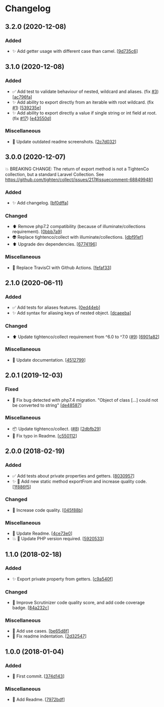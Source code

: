 # Changelog

<a name="3.2.0"></a>
## 3.2.0 (2020-12-08)

### Added

- ✨ Add getter usage with different case than camel. [[9d735c6](https://github.com/mathieutu/exporter/commit/9d735c6c53cabce4af3af5d34d4ecf77cde31be4)]


<a name="3.1.0"></a>
## 3.1.0 (2020-12-08)

### Added

- ✅ Add test to validate behaviour of nested, wildcard and aliases. (fix [#3](https://github.com/mathieutu/exporter/issues/3)) [[ac796fa](https://github.com/mathieutu/exporter/commit/ac796fafd1dc9369d389946f76a648823988d0c0)]
- ✨ Add ability to export directly from an iterable with root wildcard. (fix [#1](https://github.com/mathieutu/exporter/issues/1)) [[539235e](https://github.com/mathieutu/exporter/commit/539235e0cbac6df8dde981cc6aefc7fc6caad0dd)]
- ✨ Add ability to export directly a value if single string or int field at root. (fix [#17](https://github.com/mathieutu/exporter/issues/17)) [[e43550d](https://github.com/mathieutu/exporter/commit/e43550df8776c80d365ecbe220fc9023fbc4a004)]

### Miscellaneous

- 📝 Update outdated readme screenshots. [[2c7d032](https://github.com/mathieutu/exporter/commit/2c7d03244eb81928abfbc3dd6565fd51e4d68b88)]


<a name="3.0.0"></a>
## 3.0.0 (2020-12-07)

💥 BREAKING CHANGE: 
The return of export method is not a TightenCo collection, but a standard Laravel Collection.
See https://github.com/tighten/collect/issues/217#issuecomment-688499481

### Added

- ✨ Add changelog. [[bf0dffa](https://github.com/mathieutu/exporter/commit/bf0dffa197873b98adfaec7d962f71e16dd20a80)]

### Changed

- ⬆️ Remove php7.2 compatibility (because of illuminate/collections requirement). [[0bbb7a9](https://github.com/mathieutu/exporter/commit/0bbb7a98605a75e5b8b865100bf90f11d8e56a42)]
- 👽 Replace tightenco/collect with illuminate/collections. [[dbf91ef](https://github.com/mathieutu/exporter/commit/dbf91efae47e2557a014a45fac759b462fdbf1f5)]
- ⬆️ Upgrade dev dependencies. [[6774196](https://github.com/mathieutu/exporter/commit/677419618effcffc2b844fe2d641f84a2828dafe)]

### Miscellaneous

-  👷 Replace TravisCI with Github Actions. [[fefaf33](https://github.com/mathieutu/exporter/commit/fefaf3397cb7298d173742be4bc2681e34a171ef)]


<a name="2.1.0"></a>
## 2.1.0 (2020-06-11)

### Added

- ✅ Add tests for aliases features. [[0ed44eb](https://github.com/mathieutu/exporter/commit/0ed44ebdf98de113f3ec1df6305f2c398e7c83fe)]
- ✨ Add syntax for aliasing keys of nested object. [[dcaeeba](https://github.com/mathieutu/exporter/commit/dcaeeba8f09c168e40b18ecadcf72f34a4bd308b)]

### Changed

- ⬆️ Update tightenco/collect requirement from ^6.0 to ^7.0 ([#9](https://github.com/mathieutu/exporter/issues/9)) [[6901a82](https://github.com/mathieutu/exporter/commit/6901a8262979624b8833a37d052f14708c30d536)]

### Miscellaneous

- 📝 Update documentation. [[4512799](https://github.com/mathieutu/exporter/commit/4512799bd516d92fb89fd8a1dda435ade2869f5d)]


<a name="2.0.1"></a>
## 2.0.1 (2019-12-03)

### Fixed

- 🐛 Fix bug detected with php7.4 migration. &quot;Object of class [...] could not be converted to string&quot; [[de48587](https://github.com/mathieutu/exporter/commit/de485879167ceb4a3fa189f335c420fbf270edb6)]

### Miscellaneous

- 📦 Update tightenco/collect. ([#8](https://github.com/mathieutu/exporter/issues/8)) [[2dbfb29](https://github.com/mathieutu/exporter/commit/2dbfb298849d5fbc656297f89396a684fa258243)]
- 📝 Fix typo in Readme. [[c550112](https://github.com/mathieutu/exporter/commit/c5501125f07435c0b07fe8b44409a789aa11560a)]


<a name="2.0.0"></a>
## 2.0.0 (2018-02-19)

### Added

- ✅ Add tests about private properties and getters. [[8030957](https://github.com/mathieutu/exporter/commit/8030957c0111463d3ef6114978b79d18e38b258b)]
- ✨ 💚 Add new static method exportFrom and increase quality code. [[1f886f5](https://github.com/mathieutu/exporter/commit/1f886f530d630ac4e6067733d4bffb1b21613d92)]

### Changed

- 🎨 Increase code quality. [[045f88b](https://github.com/mathieutu/exporter/commit/045f88b70472317754aeb61c03e9f4f3b1e9e9a5)]

### Miscellaneous

- 📝 Update Readme. [[4ce73e0](https://github.com/mathieutu/exporter/commit/4ce73e0dac61a0d9cd38faf07dbd13ab099239c2)]
- 💥 💚 Update PHP version required. [[5920533](https://github.com/mathieutu/exporter/commit/5920533a65086131a6dcf9a99feb7b4358c44fd6)]


<a name="1.1.0"></a>
## 1.1.0 (2018-02-18)

### Added

- ✨ Export private property from getters. [[c9a540f](https://github.com/mathieutu/exporter/commit/c9a540f5bc00e966c38a3d8e30d5a16f1229795b)]

### Changed

- 🚨 Improve Scrutinizer code quality score, and add code coverage badge. [[84a232c](https://github.com/mathieutu/exporter/commit/84a232c641710c9d2357b1c876f296f47f8502de)]

### Miscellaneous

- 📝 Add use cases. [[be65d8f](https://github.com/mathieutu/exporter/commit/be65d8f910c081f91e77d49261d26ffc18ac007d)]
- 📝 Fix readme indentation. [[2d32547](https://github.com/mathieutu/exporter/commit/2d325474527b334d73774d3c81b2f1fc78bd7cf5)]


<a name="1.0.0"></a>
## 1.0.0 (2018-01-04)

### Added

- 🎉 First commit. [[374d143](https://github.com/mathieutu/exporter/commit/374d143774dbbced091c4be9b1973d711c9e1259)]

### Miscellaneous

- 📝 Add Readme. [[7972bdf](https://github.com/mathieutu/exporter/commit/7972bdf3b75836b4a333bede108012dc478767ee)]
